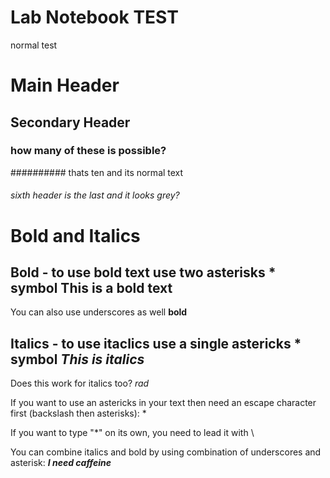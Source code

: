 # Lab Notebook TEST

normal test 

# Main Header
## Secondary Header
### how many of these is possible?
########## thats ten and its normal text
###### sixth header is the last and it looks grey?


# Bold and Italics 

## Bold - to use bold text use two asterisks * symbol  **This is a bold text**
You can also use underscores as well __bold__

## Italics - to use itaclics use a single astericks * symbol *This is italics*
Does this work for italics too? _rad_


If you want to use an astericks in your text then need an escape character first (backslash then asterisks):  \*

If you want to type "\*" on its own, you need to lead it with \\


You can combine italics and bold by using combination of underscores and asterisk:  _**I need caffeine**_



